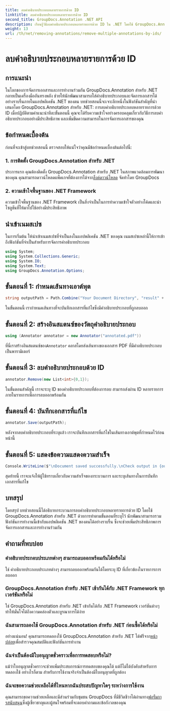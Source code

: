```yaml
---
title: ลบคำอธิบายประกอบหลายรายการด้วย ID
linktitle: ลบคำอธิบายประกอบหลายรายการด้วย ID
second_title: GroupDocs.Annotation .NET API
description: เรียนรู้วิธีลบคำอธิบายประกอบหลายรายการด้วย ID ใน .NET โดยใช้ GroupDocs.Annotation ซึ่งช่วยเพิ่มความสามารถในการจัดการเอกสารของคุณได้อย่างง่ายดาย
weight: 13
url: /th/net/removing-annotations/remove-multiple-annotations-by-ids/
---
```


# ลบคำอธิบายประกอบหลายรายการด้วย ID

## การแนะนำ
ในโลกของการจัดการเอกสารและการทำงานร่วมกัน GroupDocs.Annotation สำหรับ .NET กลายเป็นเครื่องมืออันทรงพลัง ช่วยให้นักพัฒนาสามารถใส่คำอธิบายประกอบและจัดการเอกสารได้อย่างราบรื่นภายในแอปพลิเคชัน .NET ของตน บทช่วยสอนนี้จะเจาะลึกหนึ่งในฟังก์ชันสำคัญที่นำเสนอโดย GroupDocs.Annotation สำหรับ .NET: การลบคำอธิบายประกอบหลายรายการด้วย ID เมื่อปฏิบัติตามคำแนะนำทีละขั้นตอนนี้ คุณจะได้รับความเข้าใจอย่างครอบคลุมเกี่ยวกับวิธีการลบคำอธิบายประกอบอย่างมีประสิทธิภาพ และเพิ่มขีดความสามารถในการจัดการเอกสารของคุณ
## ข้อกำหนดเบื้องต้น
ก่อนที่จะเข้าสู่บทช่วยสอนนี้ ตรวจสอบให้แน่ใจว่าคุณมีข้อกำหนดเบื้องต้นต่อไปนี้:
### 1. การติดตั้ง GroupDocs.Annotation สำหรับ .NET
 ประการแรก คุณต้องติดตั้ง GroupDocs.Annotation สำหรับ .NET ในสภาพแวดล้อมการพัฒนาของคุณ คุณสามารถดาวน์โหลดแพ็คเกจที่ต้องการได้จาก[ลิ้งค์ดาวน์โหลด](https://releases.groupdocs.com/annotation/net/) จัดทำโดย GroupDocs
### 2. ความเข้าใจพื้นฐานของ .NET Framework
ความเข้าใจพื้นฐานของ .NET Framework เป็นสิ่งจำเป็นในการทำความเข้าใจตัวอย่างโค้ดและนำโซลูชันที่ให้มาไปใช้อย่างมีประสิทธิภาพ

## นำเข้าเนมสเปซ
ในการเริ่มต้น ให้นำเข้าเนมสเปซที่จำเป็นลงในแอปพลิเคชัน .NET ของคุณ เนมสเปซเหล่านี้ให้การเข้าถึงฟังก์ชันที่จำเป็นสำหรับการจัดการคำอธิบายประกอบ
```csharp
using System;
using System.Collections.Generic;
using System.IO;
using System.Text;
using GroupDocs.Annotation.Options;
```

## ขั้นตอนที่ 1: กำหนดเส้นทางเอาต์พุต
```csharp
string outputPath = Path.Combine("Your Document Directory", "result" + Path.GetExtension("input.pdf"));
```
ในขั้นตอนนี้ เรากำหนดเส้นทางที่จะบันทึกเอกสารที่แก้ไขซึ่งมีคำอธิบายประกอบที่ถูกลบออก
## ขั้นตอนที่ 2: สร้างอินสแตนซ์ของวัตถุคำอธิบายประกอบ
```csharp
using (Annotator annotator = new Annotator("annotated.pdf"))
```
 ที่นี่เราสร้างอินสแตนซ์ของ`Annotator` คลาสโดยส่งเส้นทางของเอกสาร PDF ที่มีคำอธิบายประกอบเป็นพารามิเตอร์
## ขั้นตอนที่ 3: ลบคำอธิบายประกอบด้วย ID
```csharp
annotator.Remove(new List<int>{0,1});
```
ในขั้นตอนสำคัญนี้ เราจะระบุ ID ของคำอธิบายประกอบที่ต้องการลบ สามารถส่งผ่าน ID หลายรายการภายในรายการเพื่อการลบออกพร้อมกัน
## ขั้นตอนที่ 4: บันทึกเอกสารที่แก้ไข
```csharp
annotator.Save(outputPath);
```
หลังจากลบคำอธิบายประกอบที่ระบุแล้ว เราจะบันทึกเอกสารที่แก้ไขในเส้นทางเอาต์พุตที่กำหนดไว้ก่อนหน้านี้
## ขั้นตอนที่ 5: แสดงข้อความแสดงความสำเร็จ
```csharp
Console.WriteLine($"\nDocument saved successfully.\nCheck output in {outputPath}.");
```
สุดท้ายนี้ เราจะแจ้งให้ผู้ใช้ทราบเกี่ยวกับความสำเร็จของกระบวนการ และระบุเส้นทางในการบันทึกเอกสารที่แก้ไข

## บทสรุป
โดยสรุป บทช่วยสอนนี้ได้อธิบายกระบวนการลบคำอธิบายประกอบหลายรายการด้วย ID โดยใช้ GroupDocs.Annotation สำหรับ .NET ด้วยการทำตามขั้นตอนที่ระบุไว้ นักพัฒนาสามารถรวมฟังก์ชันการทำงานนี้เข้ากับแอปพลิเคชัน .NET ของตนได้อย่างราบรื่น ซึ่งจะช่วยเพิ่มประสิทธิภาพการจัดการเอกสารและการทำงานร่วมกัน
## คำถามที่พบบ่อย
### คำอธิบายประกอบประเภทต่างๆ สามารถลบออกพร้อมกันได้หรือไม่
ใช่ คำอธิบายประกอบประเภทต่างๆ สามารถลบออกพร้อมกันได้โดยระบุ ID ที่เกี่ยวข้องในรายการการลบออก
### GroupDocs.Annotation สำหรับ .NET เข้ากันได้กับ .NET Framework ทุกเวอร์ชันหรือไม่
ใช่ GroupDocs.Annotation สำหรับ .NET เข้ากันได้กับ .NET Framework เวอร์ชันต่างๆ ทำให้มั่นใจได้ถึงความคล่องตัวและบูรณาการได้ง่าย
### ฉันสามารถลองใช้ GroupDocs.Annotation สำหรับ .NET ก่อนซื้อได้หรือไม่
 อย่างแน่นอน! คุณสามารถทดลองใช้ GroupDocs.Annotation สำหรับ .NET ได้ฟรีจาก[หน้าปล่อย](https://releases.groupdocs.com/)เพื่อสำรวจคุณสมบัติและฟังก์ชันการทำงาน
### ฉันจำเป็นต้องมีใบอนุญาตชั่วคราวเพื่อการทดสอบหรือไม่?
แม้ว่าใบอนุญาตชั่วคราวจะช่วยเพิ่มประสบการณ์การทดสอบของคุณได้ แต่ก็ไม่ได้บังคับสำหรับการทดลองใช้ อย่างไรก็ตาม สำหรับการใช้งานจริงจำเป็นต้องมีใบอนุญาตที่ถูกต้อง
### ฉันจะขอความช่วยเหลือได้ที่ไหนหากฉันประสบปัญหาใดๆ ระหว่างการใช้งาน
 คุณสามารถขอความช่วยเหลือและมีส่วนร่วมกับชุมชน GroupDocs ที่มีชีวิตชีวาได้ผ่านทาง[ฟอรั่มการสนับสนุน](https://forum.groupdocs.com/c/annotation/10)ซึ่งผู้เชี่ยวชาญและผู้สนใจพร้อมที่จะตอบคำถามและข้อกังวลของคุณ